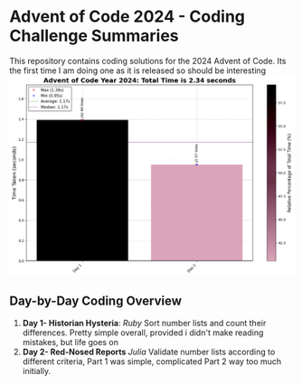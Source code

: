 # Advent of Code 2024 - Coding Challenge Summaries

This repository contains coding solutions for the 2024 Advent of Code. Its the first time I am doing one as it is released so should be interesting
![2024 Run Time](2024_RunTime_plot.png)
## Day-by-Day Coding Overview

1. **Day 1- Historian Hysteria**: *Ruby* Sort number lists and count their differences. Pretty simple overall, provided i didn't make reading mistakes, but life goes on
2. **Day 2- Red-Nosed Reports** *Julia* Validate number lists according to different criteria, Part 1 was simple, complicated Part 2 way too much initially.